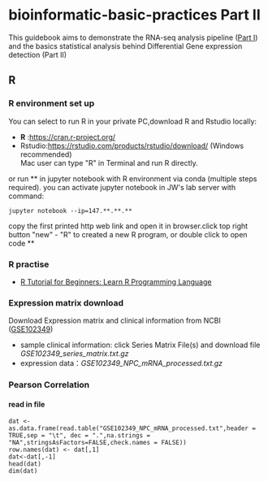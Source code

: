 # bioinformatic-basic-practices   Part II

This guidebook aims to demonstrate the RNA-seq analysis pipeline ([Part I](https://github.com/leiwaaping/bioinformatic-basic-practices/blob/main/linux%20and%20RNA-seq%20analysis%20pipeline.md)) and the basics statistical analysis behind Differential Gene expression detection (Part II) 

## R 


### R environment set up  

You can select to run R in your private PC,download R and Rstudio locally:  
- **R** :https://cran.r-project.org/  
- Rstudio:https://rstudio.com/products/rstudio/download/ (Windows recommended)   
 Mac user can type "R" in Terminal and run R directly.  
 
 or run ** in jupyter notebook with R environment via conda (multiple steps required).
 you can activate jupyter notebook in JW's lab server with command:  
 ```
 jupyter notebook --ip=147.**.**.**
 ```
 copy the first printed http web link and open it in browser.click top right button "new" - "R" to created a new R program, or double click to open code **
 
 
### R practise  
 - [R Tutorial for Beginners: Learn R Programming Language](https://www.guru99.com/r-tutorial.html) 

### Expression matrix download  
Download Expression matrix and clinical information from NCBI ([GSE102349](https://www.ncbi.nlm.nih.gov/geo/query/acc.cgi?acc=GSE102349))
- sample clinical information: click Series Matrix File(s) and download file *GSE102349_series_matrix.txt.gz*
- expression data：*GSE102349_NPC_mRNA_processed.txt.gz* 

### Pearson Correlation  
 
#### read in file  

```{r}
dat <- as.data.frame(read.table("GSE102349_NPC_mRNA_processed.txt",header = TRUE,sep = "\t", dec = ".",na.strings = "NA",stringsAsFactors=FALSE,check.names = FALSE))
row.names(dat) <- dat[,1]
dat<-dat[,-1]
head(dat)
dim(dat)
```


 
 
 
 
 

